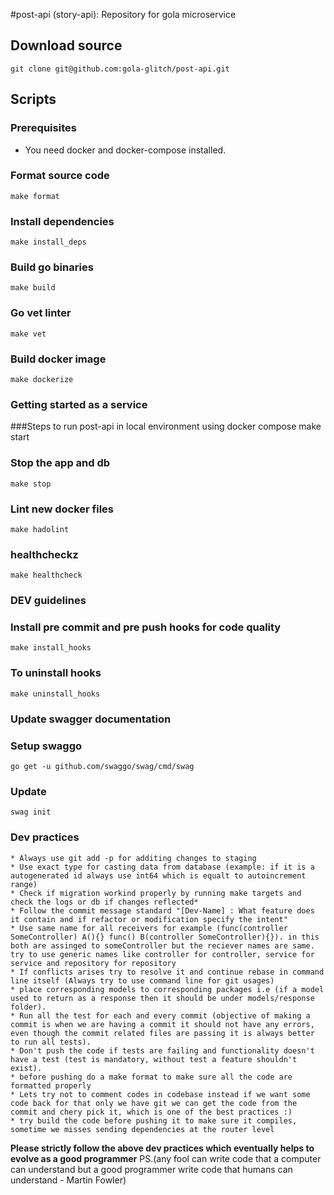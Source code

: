 #post-api (story-api): Repository for gola microservice

## Download source
    git clone git@github.com:gola-glitch/post-api.git
    
## Scripts
### Prerequisites
* You need docker and docker-compose installed.

### Format source code
    make format

### Install dependencies
    make install_deps
    
### Build go binaries
    make build
    
### Go vet linter
    make vet
    
### Build docker image
    make dockerize
    
### Getting started as a service
###Steps to run post-api in local environment using docker compose
    make start

### Stop the app and db
    make stop
    
### Lint new docker files
    make hadolint

### healthcheckz
    make healthcheck
    
### DEV guidelines
### Install pre commit and pre push hooks for code quality
    make install_hooks
    
### To uninstall hooks
    make uninstall_hooks
    
### Update swagger documentation
### Setup swaggo
    go get -u github.com/swaggo/swag/cmd/swag

### Update
    swag init
    
### Dev practices
    * Always use git add -p for additing changes to staging
    * Use exact type for casting data from database (example: if it is a autogenerated id always use int64 which is equalt to autoincrement range)
    * Check if migration workind properly by running make targets and check the logs or db if changes reflected*
    * Follow the commit message standard "[Dev-Name] : What feature does it contain and if refactor or modification specify the intent"
    * Use same name for all receivers for example (func(controller SomeController) A(){} func() B(controller SomeController){}). in this both are assinged to someController but the reciever names are same. try to use generic names like controller for controller, service for service and repository for repository
    * If conflicts arises try to resolve it and continue rebase in command line itself (Always try to use command line for git usages)
    * place corresponding models to corresponding packages i.e (if a model used to return as a response then it should be under models/response folder).
    * Run all the test for each and every commit (objective of making a commit is when we are having a commit it should not have any errors, even though the commit related files are passing it is always better to run all tests).
    * Don't push the code if tests are failing and functionality doesn't have a test (test is mandatory, without test a feature shouldn't exist).
    * before pushing do a make format to make sure all the code are formatted properly
    * Lets try not to comment codes in codebase instead if we want some code back for that only we have git we can get the code from the commit and chery pick it, which is one of the best practices :)
    * try build the code before pushing it to make sure it compiles, sometime we misses sending dependencies at the router level
    
**Please strictly follow the above dev practices which eventually helps to evolve as a good programmer** PS.(any fool can write code that a computer can understand but a good programmer write code that humans can understand - Martin Fowler)
